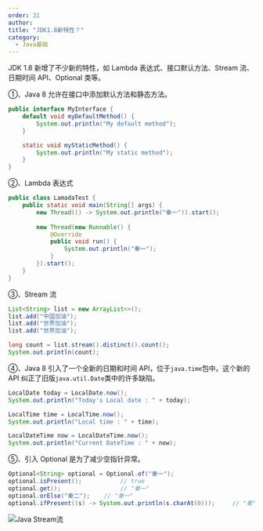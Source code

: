 ```yaml
---
order: 31
author: 
title: "JDK1.8新特性？"
category:
  - Java基础
---
```


JDK 1.8 新增了不少新的特性，如 Lambda 表达式、接口默认方法、Stream 流、日期时间 API、Optional 类等。

①、Java 8 允许在接口中添加默认方法和静态方法。

```java
public interface MyInterface {
    default void myDefaultMethod() {
        System.out.println("My default method");
    }

    static void myStaticMethod() {
        System.out.println("My static method");
    }
}
```

②、Lambda 表达式

```java
public class LamadaTest {
    public static void main(String[] args) {
        new Thread(() -> System.out.println("秦一")).start();
        
        new Thread(new Runnable() {
            @Override
            public void run() {
                System.out.println("秦一");
            }
        }).start();
    }
}
```

③、Stream 流

```java
List<String> list = new ArrayList<>();
list.add("中国加油");
list.add("世界加油");
list.add("世界加油");

long count = list.stream().distinct().count();
System.out.println(count);
```

④、Java 8 引入了一个全新的日期和时间 API，位于`java.time`包中。这个新的 API 纠正了旧版`java.util.Date`类中的许多缺陷。

```java
LocalDate today = LocalDate.now();
System.out.println("Today's Local date : " + today);

LocalTime time = LocalTime.now();
System.out.println("Local time : " + time);

LocalDateTime now = LocalDateTime.now();
System.out.println("Current DateTime : " + now);
```

⑤、引入 Optional 是为了减少空指针异常。

```java
Optional<String> optional = Optional.of("秦一");
optional.isPresent();           // true
optional.get();                 // "秦一"
optional.orElse("秦二");    // "秦一"
optional.ifPresent((s) -> System.out.println(s.charAt(0)));     // "秦"
```

![Java Stream流](https://qtp-1324720525.cos.ap-shanghai.myqcloud.com/blog/javase-38.png)